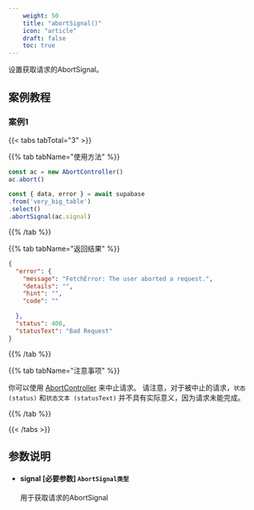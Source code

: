 ```yaml
---
    weight: 50
    title: "abortSignal()"
    icon: "article"
    draft: false
    toc: true
---
```


设置获取请求的AbortSignal。



## 案例教程
### 案例1 

{{< tabs tabTotal="3" >}}


{{% tab tabName="使用方法" %}}



  ```ts
const ac = new AbortController()
ac.abort()
                                                                              
const { data, error } = await supabase
  .from('very_big_table')
  .select()
  .abortSignal(ac.signal)
  ```



{{% /tab %}}


{{% tab tabName="返回结果" %}}



  ```json
  {
    "error": {
      "message": "FetchError: The user aborted a request.",
      "details": "",
      "hint": "",
      "code": ""
                                                                                    
    },
    "status": 400,
    "statusText": "Bad Request"
  }
  ```



{{% /tab %}}

{{% tab tabName="注意事项" %}}



你可以使用 [AbortController](https://developer.mozilla.org/en-US/docs/Web/API/AbortController) 来中止请求。
请注意，对于被中止的请求，`状态 (status)` 和`状态文本 (statusText)` 并不具有实际意义，因为请求未能完成。



{{% /tab %}}



{{< /tabs >}}











## 参数说明


<ul className="method-list-group">
  
<li className="method-list-item">
  <h4 className="method-list-item-label">
    <span className="method-list-item-label-name">
      signal
    </span>
    <span className="method-list-item-label-badge required">
      [必要参数]
    </span>
    <span className="method-list-item-validation">
      <code>AbortSignal类型</code>
    </span>
  </h4>
  <div class="method-list-item-description">

用于获取请求的AbortSignal

  </div>
  
</li>

</ul>


